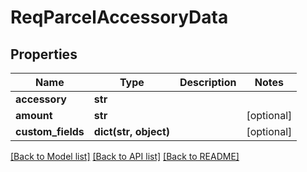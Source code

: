 # ReqParcelAccessoryData

## Properties
Name | Type | Description | Notes
------------ | ------------- | ------------- | -------------
**accessory** | **str** |  | 
**amount** | **str** |  | [optional] 
**custom_fields** | **dict(str, object)** |  | [optional] 

[[Back to Model list]](../README.md#documentation-for-models) [[Back to API list]](../README.md#documentation-for-api-endpoints) [[Back to README]](../README.md)



